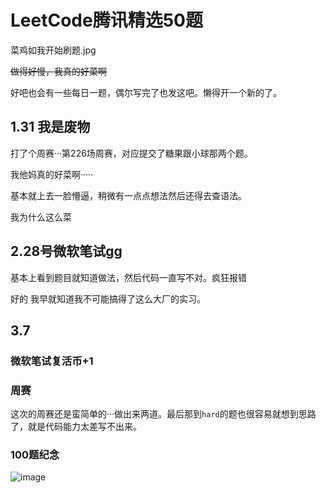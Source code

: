 # LeetCode腾讯精选50题
菜鸡如我开始刷题.jpg

~~做得好慢，我真的好菜啊~~

好吧也会有一些每日一题，偶尔写完了也发这吧。懒得开一个新的了。

## 1.31 我是废物

打了个周赛···第226场周赛，对应提交了糖果跟小球那两个题。

我他妈真的好菜啊·····

基本就上去一脸懵逼，稍微有一点点想法然后还得去查语法。

我为什么这么菜

## 2.28号微软笔试gg

基本上看到题目就知道做法，然后代码一直写不对。疯狂报错

好的 我早就知道我不可能搞得了这么大厂的实习。

## 3.7 

### 微软笔试复活币+1

### 周赛

这次的周赛还是蛮简单的···做出来两道。最后那到`hard`的题也很容易就想到思路了，就是代码能力太差写不出来。

### 100题纪念

![image](https://user-images.githubusercontent.com/55370336/110231124-b5415100-7f50-11eb-9f6d-2b860a89899e.png)

